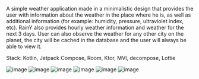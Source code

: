 
A simple weather application made in a minimalistic design that provides the user with information about the weather in the place where he is, as well as additional information (for example: humidity, pressure, ultraviolet index, etc). 
RainY also provides hourly weather information and weather for the next 3 days. User can also observe the weather for any other city on the planet, the city will be cached in the database and the user will always be able to view it.

Stack: Kotlin, Jetpack Compose, Room, Ktor, MVI, decompose, Lottie

![image](https://github.com/outcastzzz/RainY/assets/128496191/06f8a963-b9d1-4b14-954a-4957115b04fa) ![image](https://github.com/outcastzzz/RainY/assets/128496191/22820e31-d0af-420a-8ab9-ec6c8e6cbb75)
![image](https://github.com/outcastzzz/RainY/assets/128496191/bf26a500-5f2b-4fc3-9862-f217dee27079) ![image](https://github.com/outcastzzz/RainY/assets/128496191/6031beda-60b7-405b-adaa-b54a8cf575b9)
![image](https://github.com/outcastzzz/RainY/assets/128496191/408855f3-193a-4577-b667-af92c139f158) ![image](https://github.com/outcastzzz/RainY/assets/128496191/503d93b7-1c89-4bd9-8692-770d2b5b0350)


